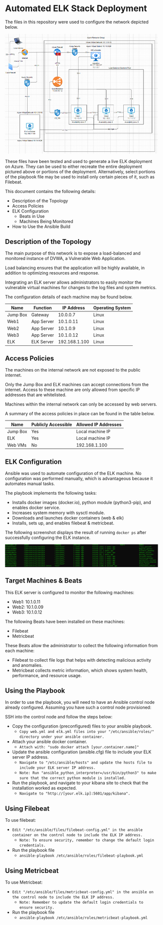 # Automated ELK Stack Deployment

The files in this repository were used to configure the network depicted below.

![Diagram](https://github.com/aele1401/Cloud-Security/blob/main/ELK/Diagrams/ELK_NET_Diagram.PNG)

These files have been tested and used to generate a live ELK deployment on Azure. They can be used to either recreate the entire deployment pictured above or portions of the deployment. Alternatively, select portions of the playbook file may be used to install only certain pieces of it, such as Filebeat.

This document contains the following details:
* Description of the Topology
* Access Policies
* ELK Configuration
	- Beats in Use
	- Machines Being Monitored
* How to Use the Ansible Build


## Description of the Topology

The main purpose of this network is to expose a load-balanced and monitored instance of DVWA, a Vulnerable Web Application.

Load balancing ensures that the application will be highly available, in addition to optimizing resources and response.

Integrating an ELK server allows administrators to easily monitor the vulnerable virtual machines for changes to the log files and system metrics.

The configuration details of each machine may be found below.

| Name     | Function     | IP Address     | Operating System |
|----------|--------------|----------------|------------------|
| Jump Box |Gateway       | 10.0.0.7       | Linux            |
| Web1     |App Server    | 10.1.0.11      | Linux            |
| Web2     |App Server    | 10.1.0.9       | Linux            |
| Web3     |App Server    | 10.1.0.12      | Linux            |
| ELK      |ELK Server    | 192.168.1.100  | Linux            |

## Access Policies

The machines on the internal network are not exposed to the public internet. 

Only the Jump Box and ELK machines can accept connections from the internet. Access to these machine are only allowed from specific IP addresses that are whitelisted.

Machines within the internal network can only be accessed by web servers.

A summary of the access policies in place can be found in the table below.

| Name     | Publicly Accessible | Allowed IP Addresses |
|----------|---------------------|----------------------|
| Jump Box | Yes                 | Local machine IP     |
| ELK      | Yes                 | Local machine IP     |
| Web VMs  | No                  | 192.168.1.100        |

## ELK Configuration

Ansible was used to automate configuration of the ELK machine. No configuration was performed manually, which is advantageous because it automates manual tasks.

The playbook implements the following tasks:
- Installs docker images (docker.io), python module (python3-pip), and enables docker service.
- Increases system memory with sysctl module.
- Downloads and launches docker containers (web & elk)
- Installs, sets up, and enables filebeat & metricbeat.

The following screenshot displays the result of running `docker ps` after successfully configuring the ELK instance.

![Docker Diagram](https://github.com/aele1401/Cloud-Security/blob/main/ELK/Diagrams/dockerps.PNG)

## Target Machines & Beats
This ELK server is configured to monitor the following machines:
- Web1: 10.1.0.11
- Web2: 10.1.0.09
- Web3: 10.1.0.12

The following Beats have been installed on these machines:
- Filebeat
- Metricbeat

These Beats allow the administrator to collect the following information from each machine:
* Filebeat to collect file logs that helps with detecting malicious activity and anomalies.
* Metricbeat collects metric information, which shows system health, performance, and resource usage.

## Using the Playbook
In order to use the playbook, you will need to have an Ansible control node already configured. Assuming you have such a control node provisioned: 

SSH into the control node and follow the steps below:
- Copy the configuration (preconfigured) files to your ansible playbook.
	* `Copy web.yml and elk.yml files into your "/etc/ansible/roles/" directory under your ansible container.`
- Attach your ansible docker container.
	* `Attach with: "sudo docker attach [your.container.name]"`
- Update the ansible configuration (ansible.cfg) file to include your ELK server IP address.
	* `Navigate to "/etc/ansible/hosts" and update the hosts file to include your ELK server IP address.`
	* `Note: Run "ansible_python_interpreter=/usr/bin/python3" to make sure that the correct python module is installed.` 
- Run the playbook, and navigate to your kibana site to check that the installation worked as expected.
	* `Navigate to "http://[your.elk.ip]:5601/app/kibana".`

## Using Filebeat
To use filebeat:
- `Edit "/etc/ansible/files/filebeat-config.yml" in the ansible container on the control node to include the ELK IP address.`
	* `Note: To ensure security, remember to change the default login credentials.`
- Run the playbook file
	* `ansible-playbook /etc/ansible/roles/filebeat-playbook.yml`

## Using Metricbeat

To use Metricbeat:
- `Edit "/etc/ansible/files/metricbeat-config.yml" in the ansible on the control node to include the ELK IP address.`
	* `Note: Remember to update the default login credentials to ensure security.`
- Run the playbook file
	* `ansible-playbook /etc/ansible/roles/metricbeat-playbook.yml`
